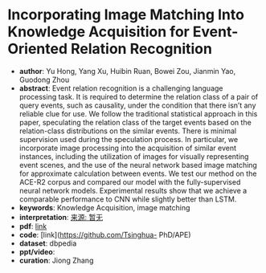 # Incorporating Image Matching Into Knowledge Acquisition for Event-Oriented Relation Recognition
* **author**: Yu Hong, Yang Xu, Huibin Ruan, Bowei Zou, Jianmin Yao, Guodong Zhou
* **abstract**: Event relation recognition is a challenging language processing task. It is required to determine the relation class of a pair of query events, such as causality, under the condition that there isn’t any reliable clue for use. We follow the traditional statistical approach in this paper, speculating the relation class of the target events based on the relation-class distributions on the similar events. There is minimal supervision used during the speculation process. In particular, we incorporate image processing into the acquisition of similar event instances, including the utilization of images for visually representing event scenes, and the use of the neural network based image matching for approximate calculation between events. We test our method on the ACE-R2 corpus and compared our model with the fully-supervised neural network models. Experimental results show that we achieve a comparable performance to CNN while slightly better than LSTM.
* **keywords**: Knowledge Acquisition, image matching
* **interpretation**: [来源: 暂无]()
* **pdf**: [link](https://www.aclweb.org/anthology/C18-1015.pdf)
* **code**: [link](https://github.com/Tsinghua- PhD/APE)
* **dataset**: dbpedia
* **ppt/video**:
* **curation**: Jiong Zhang 